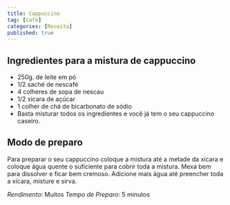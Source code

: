 ```yaml
---
title: Cappuccino
tag: [Café]
categories: [Receita]
published: true
---
```


## Ingredientes para a mistura de cappuccino

- 250g. de leite em pó
- 1/2 saché de nescafé
- 4 colheres de sopa de nescau
- 1/2 xicara de açúcar
- 1 colher de chá de bicarbonato de sódio
- Basta misturar todos os ingredientes e você já tem o seu cappuccino caseiro.

## Modo de preparo

Para preparar o seu cappuccino coloque a mistura até a metade da xícara e coloque água quente o suficiente para cobrir toda a mistura. Mexa bem para dissolver e ficar bem cremoso. Adicione mais água até preencher toda a xícara, misture e sirva.

*Rendimento:* Muitos
*Tempo de Preparo:* 5 minutos
